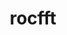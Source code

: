 ---
title: "rocfft"
layout: cache
categories: [package, develop]
meta: {"compilers": ["gcc@=11.4.0", "gcc@=13.2.0"], "num_specs": 16, "num_specs_by_stack": {"e4s": 8, "ml-linux-x86_64-rocm": 8, "root": 16}, "oss": ["ubuntu22.04", "ubuntu24.04"], "platforms": ["linux"], "stacks": ["e4s", "ml-linux-x86_64-rocm", "root"], "targets": ["x86_64_v3"], "versions": ["6.1.2", "6.3.2"]}
spec_details: [{"compiler": "gcc@=13.2.0", "hash": "2ykrozz2xn4b3c4mr5wa3eh3kryr4a76", "os": "ubuntu24.04", "platform": "linux", "size": "-", "stacks": ["ml-linux-x86_64-rocm", "root"], "target": "x86_64_v3", "variants": ["amdgpu_target=gfx90a", "amdgpu_target_sram_ecc=auto", "~asan", "build_system=cmake", "build_type=Release", "generator=make", "~ipo", "patches=0f79d30"], "versions": ["6.1.2"]}, {"compiler": "gcc@=13.2.0", "hash": "4dqly3dfddr5cequolidy6c2b2ufe376", "os": "ubuntu24.04", "platform": "linux", "size": "-", "stacks": ["ml-linux-x86_64-rocm", "root"], "target": "x86_64_v3", "variants": ["amdgpu_target=gfx90a", "amdgpu_target_sram_ecc=auto", "~asan", "build_system=cmake", "build_type=Release", "generator=make", "~ipo", "patches=0f79d30"], "versions": ["6.1.2"]}, {"compiler": "gcc@=11.4.0", "hash": "4z74n4532irnm3ry7me5ohfffsniinjm", "os": "ubuntu22.04", "platform": "linux", "size": "-", "stacks": ["e4s", "root"], "target": "x86_64_v3", "variants": ["amdgpu_target=auto", "amdgpu_target_sram_ecc=auto", "~asan", "build_system=cmake", "build_type=Release", "generator=make", "~ipo", "patches=2257289"], "versions": ["6.3.2"]}, {"compiler": "gcc@=13.2.0", "hash": "6uqjzwrtcmh6tmzaye6znzb5gibq4jot", "os": "ubuntu24.04", "platform": "linux", "size": "-", "stacks": ["ml-linux-x86_64-rocm", "root"], "target": "x86_64_v3", "variants": ["amdgpu_target=gfx90a", "amdgpu_target_sram_ecc=auto", "~asan", "build_system=cmake", "build_type=Release", "generator=make", "~ipo", "patches=0f79d30"], "versions": ["6.1.2"]}, {"compiler": "gcc@=11.4.0", "hash": "7pbban5sflwdgxmqw35euqm6cuwjfmft", "os": "ubuntu22.04", "platform": "linux", "size": "-", "stacks": ["e4s", "root"], "target": "x86_64_v3", "variants": ["amdgpu_target=auto", "amdgpu_target_sram_ecc=auto", "~asan", "build_system=cmake", "build_type=Release", "generator=make", "~ipo", "patches=2257289"], "versions": ["6.3.2"]}, {"compiler": "gcc@=11.4.0", "hash": "ayznu56am6wuazcup3u6erf6l4wfwukp", "os": "ubuntu22.04", "platform": "linux", "size": "-", "stacks": ["e4s", "root"], "target": "x86_64_v3", "variants": ["amdgpu_target=auto", "amdgpu_target_sram_ecc=auto", "~asan", "build_system=cmake", "build_type=Release", "generator=make", "~ipo", "patches=2257289"], "versions": ["6.3.2"]}, {"compiler": "gcc@=11.4.0", "hash": "c26hz2np4onejwo2p46lyempobdkuouc", "os": "ubuntu22.04", "platform": "linux", "size": "-", "stacks": ["e4s", "root"], "target": "x86_64_v3", "variants": ["amdgpu_target=auto", "amdgpu_target_sram_ecc=auto", "~asan", "build_system=cmake", "build_type=Release", "generator=make", "~ipo", "patches=2257289"], "versions": ["6.3.2"]}, {"compiler": "gcc@=13.2.0", "hash": "fxqb3nq6btlupkm6qu52243tpps6egg4", "os": "ubuntu24.04", "platform": "linux", "size": "-", "stacks": ["ml-linux-x86_64-rocm", "root"], "target": "x86_64_v3", "variants": ["amdgpu_target=gfx90a", "amdgpu_target_sram_ecc=auto", "~asan", "build_system=cmake", "build_type=Release", "generator=make", "~ipo", "patches=0f79d30"], "versions": ["6.1.2"]}, {"compiler": "gcc@=13.2.0", "hash": "gkwbzy4xnubpmwaaam3it7ktcoq4vm5x", "os": "ubuntu24.04", "platform": "linux", "size": "-", "stacks": ["ml-linux-x86_64-rocm", "root"], "target": "x86_64_v3", "variants": ["amdgpu_target=gfx90a", "amdgpu_target_sram_ecc=auto", "~asan", "build_system=cmake", "build_type=Release", "generator=make", "~ipo", "patches=0f79d30"], "versions": ["6.1.2"]}, {"compiler": "gcc@=13.2.0", "hash": "i3vcwx5lenfnhgimdb4ihpijhk4nbxon", "os": "ubuntu24.04", "platform": "linux", "size": "-", "stacks": ["ml-linux-x86_64-rocm", "root"], "target": "x86_64_v3", "variants": ["amdgpu_target=gfx90a", "amdgpu_target_sram_ecc=auto", "~asan", "build_system=cmake", "build_type=Release", "generator=make", "~ipo", "patches=0f79d30"], "versions": ["6.1.2"]}, {"compiler": "gcc@=11.4.0", "hash": "iilpyukw44osjjjqphobo7gfthvd7fwl", "os": "ubuntu22.04", "platform": "linux", "size": "-", "stacks": ["e4s", "root"], "target": "x86_64_v3", "variants": ["amdgpu_target=auto", "amdgpu_target_sram_ecc=auto", "~asan", "build_system=cmake", "build_type=Release", "generator=make", "~ipo", "patches=2257289"], "versions": ["6.3.2"]}, {"compiler": "gcc@=11.4.0", "hash": "lhewdsqf3n5zphilurulkeefqxtnflsg", "os": "ubuntu22.04", "platform": "linux", "size": "-", "stacks": ["e4s", "root"], "target": "x86_64_v3", "variants": ["amdgpu_target=auto", "amdgpu_target_sram_ecc=auto", "~asan", "build_system=cmake", "build_type=Release", "generator=make", "~ipo", "patches=2257289"], "versions": ["6.3.2"]}, {"compiler": "gcc@=13.2.0", "hash": "mvqkhkyojocn6a42miy6i7t2fvwqfmig", "os": "ubuntu24.04", "platform": "linux", "size": "-", "stacks": ["ml-linux-x86_64-rocm", "root"], "target": "x86_64_v3", "variants": ["amdgpu_target=gfx90a", "amdgpu_target_sram_ecc=auto", "~asan", "build_system=cmake", "build_type=Release", "generator=make", "~ipo", "patches=0f79d30"], "versions": ["6.1.2"]}, {"compiler": "gcc@=11.4.0", "hash": "o3cbkkdihi3wnllpz24anhcxvlgdjox7", "os": "ubuntu22.04", "platform": "linux", "size": "-", "stacks": ["e4s", "root"], "target": "x86_64_v3", "variants": ["amdgpu_target=auto", "amdgpu_target_sram_ecc=auto", "~asan", "build_system=cmake", "build_type=Release", "generator=make", "~ipo", "patches=2257289"], "versions": ["6.3.2"]}, {"compiler": "gcc@=11.4.0", "hash": "p4nq4arw54dw3kob7ptu6k4ajplgogxc", "os": "ubuntu22.04", "platform": "linux", "size": "-", "stacks": ["e4s", "root"], "target": "x86_64_v3", "variants": ["amdgpu_target=auto", "amdgpu_target_sram_ecc=auto", "~asan", "build_system=cmake", "build_type=Release", "generator=make", "~ipo", "patches=2257289"], "versions": ["6.3.2"]}, {"compiler": "gcc@=13.2.0", "hash": "zbawf44fsixg6oe65drymhw56mlaool7", "os": "ubuntu24.04", "platform": "linux", "size": "-", "stacks": ["ml-linux-x86_64-rocm", "root"], "target": "x86_64_v3", "variants": ["amdgpu_target=gfx90a", "amdgpu_target_sram_ecc=auto", "~asan", "build_system=cmake", "build_type=Release", "generator=make", "~ipo", "patches=0f79d30"], "versions": ["6.1.2"]}]
---
